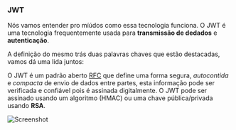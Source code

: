 ### JWT

Nós vamos entender pro míúdos como essa tecnologia funciona. O JWT é uma tecnologia frequentemente usada para **transmissão de dedados** e **autenticação**.

A definição do mesmo trás duas palavras chaves que estão destacadas, vamos dá uma lida juntos:

O JWT é um padrão aberto [RFC](https://tools.ietf.org/html/rfc7519) que define uma forma segura, *autocontida* e *compacta* de envio de dados entre partes, esta informação pode ser verificada e confiável pois é assinada digitalmente. O JWT pode ser assinado usando um algoritmo (HMAC) ou uma chave pública/privada usando **RSA**.

![Screenshot](http://localhost:8090/images/what.png)
